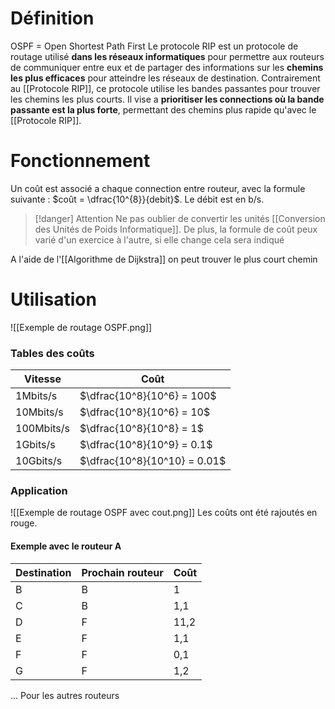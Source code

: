 # Définition
OSPF = Open Shortest Path First
Le protocole RIP est un protocole de routage utilisé **dans les réseaux informatiques** pour permettre aux routeurs de communiquer entre eux et de partager des informations sur les **chemins les plus efficaces** pour atteindre les réseaux de destination.
Contrairement au [[Protocole RIP]], ce protocole utilise les bandes passantes pour trouver les chemins les plus courts. Il vise a **prioritiser les connections où la bande passante est la plus forte**, permettant des chemins plus rapide qu'avec le [[Protocole RIP]].

# Fonctionnement
Un coût est associé a chaque connection entre routeur, avec la formule suivante : $coût = \dfrac{10^{8}}{debit}$.
Le débit est en b/s.

> [!danger] Attention
> Ne pas oublier de convertir les unités [[Conversion des Unités de Poids Informatique]].
> De plus, la formule de coût peux varié d'un exercice à l'autre, si elle change cela sera indiqué

A l'aide de l'[[Algorithme de Dijkstra]] on peut trouver le plus court chemin
# Utilisation

![[Exemple de routage OSPF.png]]
### Tables des coûts 

| Vitesse    | Coût                         |
| ---------- | ---------------------------- |
| 1Mbits/s   | $\dfrac{10^8}{10^6} = 100$   |
| 10Mbits/s  | $\dfrac{10^8}{10^6} = 10$    |
| 100Mbits/s | $\dfrac{10^8}{10^8} = 1$     |
| 1Gbits/s   | $\dfrac{10^8}{10^9} = 0.1$   |
| 10Gbits/s  | $\dfrac{10^8}{10^10} = 0.01$ |
### Application
![[Exemple de routage OSPF avec cout.png]]
Les coûts ont été rajoutés en rouge.
#### Exemple avec le routeur A
| Destination | Prochain routeur | Coût |
| ----------- | ---------------- | ---- |
| B           | B                | 1    |
| C           | B                | 1,1  |
| D           | F                | 11,2 |
| E           | F                | 1,1  |
| F           | F                | 0,1  |
| G           | F                | 1,2  |
... Pour les autres routeurs
